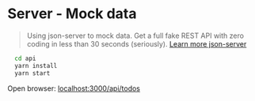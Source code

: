# Server - Mock data

> Using json-server to mock data. Get a full fake REST API with zero coding in less than 30 seconds (seriously). [Learn more json-server](https://github.com/typicode/json-server)

```bash
  cd api
  yarn install
  yarn start
```

Open browser: [localhost:3000/api/todos](http://localhost:3000/api/todos)
